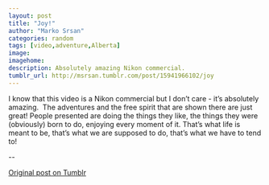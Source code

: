 ```yaml
---
layout: post
title: "Joy!"
author: "Marko Srsan"
categories: random
tags: [video,adventure,Alberta]
image:
imagehome: 
description: Absolutely amazing Nikon commercial.
tumblr_url: http://msrsan.tumblr.com/post/15941966102/joy
---
```

I know that this video is a Nikon commercial but I don’t care - it’s absolutely amazing. 
The adventures and the free spirit that are shown there are just great! People presented are doing the things they like, the things they were (obviously) born to do, enjoying every moment of it. That’s what life is meant to be, that’s what we are supposed to do, that’s what we have to tend to! 

--

[Original post on Tumblr](http://msrsan.tumblr.com/post/15941966102/joy)
